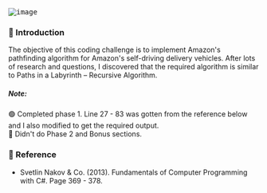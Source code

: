<kbd>![image](https://user-images.githubusercontent.com/65626254/174988632-0c8444cf-db7e-4e14-8539-07d6401911f1.png)</kbd>
### 🎯 Introduction
The objective of this coding challenge is to implement Amazon's pathfinding algorithm for Amazon's self-driving delivery vehicles. After lots of research and questions, I discovered that the required algorithm is similar to Paths in a Labyrinth – Recursive Algorithm.

##### Note:
🟢 Completed phase 1. Line 27 - 83 was gotten from the reference below and I also modified to get the required output.\
🔴 Didn't do Phase 2 and Bonus sections.

### 📙 Reference
- Svetlin Nakov & Co. (2013). Fundamentals of Computer Programming with C#. Page 369 - 378.
